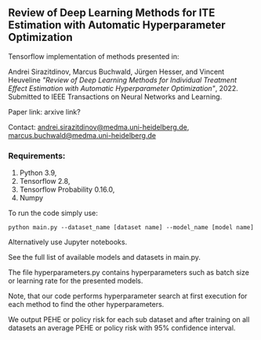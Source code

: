 ## Review of Deep Learning Methods for ITE Estimation with Automatic Hyperparameter Optimization

Tensorflow implementation of methods presented in:

Andrei Sirazitdinov, Marcus Buchwald, Jürgen Hesser, and Vincent Heuveline _"Review of Deep Learning Methods for Individual Treatment Effect Estimation with Automatic Hyperparameter Optimization"_, 2022. Submitted to IEEE Transactions on Neural Networks and Learning.

Paper link: arxive link?

Contact: andrei.sirazitdinov@medma.uni-heidelberg.de, marcus.buchwald@medma.uni-heidelberg.de

### Requirements:
1. Python 3.9, 
2. Tensorflow 2.8, 
3. Tensorflow Probability 0.16.0, 
4. Numpy

To run the code simply use:
```
python main.py --dataset_name [dataset name] --model_name [model name]
```
Alternatively use Jupyter notebooks.  

See the full list of available models and datasets in main.py.  

The file hyperparameters.py contains hyperparameters such as batch size or learning rate for the presented models.  

Note, that our code performs hyperparameter search at first execution for each method to find the other hyperparameters.

We output PEHE or policy risk for each sub dataset and after training on all datasets an average PEHE or policy risk with 95% confidence interval.
